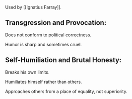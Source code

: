 Used by [[Ignatius Farray]].
## Transgression and Provocation:

Does not conform to political correctness.

Humor is sharp and sometimes cruel.

## Self-Humiliation and Brutal Honesty:

Breaks his own limits.

Humiliates himself rather than others.

Approaches others from a place of equality, not superiority.
